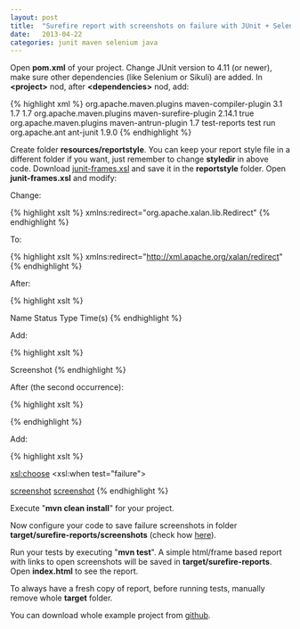 ```yaml
---
layout: post
title:  "Surefire report with screenshots on failure with JUnit + Selenium"
date:   2013-04-22
categories: junit maven selenium java
---
```


Open **pom.xml** of your project. Change JUnit version to 4.11 (or newer), make sure other dependencies (like Selenium or Sikuli) are added. In **&lt;project&gt;** nod, after **&lt;dependencies&gt;** nod, add:

{% highlight xml %}
<build>
  <plugins>
    <plugin>
      <groupId>org.apache.maven.plugins</groupId>
      <artifactId>maven-compiler-plugin</artifactId>
      <version>3.1</version>
      <configuration>
        <source>1.7</source>
        <target>1.7</target>
      </configuration>
    </plugin>
    <plugin>
      <groupId>org.apache.maven.plugins</groupId>
      <artifactId>maven-surefire-plugin</artifactId>
      <version>2.14.1</version>
      <configuration>
        <testFailureIgnore>true</testFailureIgnore>
      </configuration>
    </plugin>
    <plugin>
      <groupId>org.apache.maven.plugins</groupId>
      <artifactId>maven-antrun-plugin</artifactId>
      <version>1.7</version>
      <executions>
        <execution>
          <id>test-reports</id>
          <phase>test</phase>
          <configuration>
            <tasks>
              <mkdir dir="target/surefire-reports"/>
              <junitreport todir="target/surefire-reports">
                <fileset dir="target/surefire-reports">
                  <include name="**/*.xml"/>
                </fileset>
                <report styledir="resources/reportstyle" format="frames" todir="target/surefire-reports"/>
              </junitreport>
            </tasks>
          </configuration>
          <goals>
            <goal>run</goal>
          </goals>
        </execution>
      </executions>
      <dependencies>
        <dependency>
          <groupId>org.apache.ant</groupId>
          <artifactId>ant-junit</artifactId>
          <version>1.9.0</version>
        </dependency>
      </dependencies>
    </plugin>
  </plugins>
</build>
{% endhighlight %}

Create folder **resources/reportstyle**. You can keep your report style file in a different folder if you want, just remember to change **styledir** in above code. Download <a href="http://svn.apache.org/repos/asf/synapse/tags/M2/etc/junit-frames.xsl" target="_blank">junit-frames.xsl</a> and save it in the **reportstyle** folder. Open **junit-frames.xsl** and modify:

Change:

{% highlight xslt %}
xmlns:redirect="org.apache.xalan.lib.Redirect"
{% endhighlight %}

To:

{% highlight xslt %}
xmlns:redirect="http://xml.apache.org/xalan/redirect"
{% endhighlight %}

After:

{% highlight xslt %}
<th>Name</th>
<th>Status</th>
<th width="80%">Type</th>
<th nowrap="nowrap">Time(s)</th>
{% endhighlight %}

Add:

{% highlight xslt %}
<!-- ADDED -->
<th>Screenshot</th>
{% endhighlight %}

After (the second occurrence):

{% highlight xslt %}
<td>
 <xsl:call-template name="display-time">
  <xsl:with-param name="value" select="@time"/>
 </xsl:call-template>
</td>
{% endhighlight %}

Add:

{% highlight xslt %}
<!-- ADDED -->
<xsl:choose>
 <xsl:when test="failure">
  <td><a href="../../../../../surefire-reports/screenshots/{../@name}_{@name}.png" target="_blank">screenshot</a>
  </td>
 </xsl:when>
 <xsl:when test="error">
  <td><a href="../../../../../surefire-reports/screenshots/{../@name}_{@name}.png" target="_blank">screenshot</a>
  </td>
 </xsl:when>
 <xsl:otherwise>
  <td></td>
 </xsl:otherwise>
</xsl:choose>
{% endhighlight %}

Execute "**mvn clean install**" for your project.

Now configure your code to save failure screenshots in folder **target/surefire-reports/screenshots** (check how <a href="/blog/Screenshot-on-fail-in-JUnit-+-Selenium/" target="_blank">here</a>).

Run your tests by executing "**mvn test**". A simple html/frame based report with links to open screenshots will be saved in **target/surefire-reports**. Open **index.html** to see the report.

To always have a fresh copy of report, before running tests, manually remove whole **target** folder.

You can download whole example project from <a href="https://github.com/sobolewska/selenium-example" target="_blank">github</a>.
